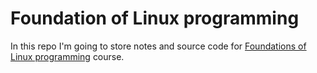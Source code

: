 # Foundation of Linux programming

In this repo I'm going to store notes and source code for [Foundations of Linux programming](https://stepik.org/course/548) course.
